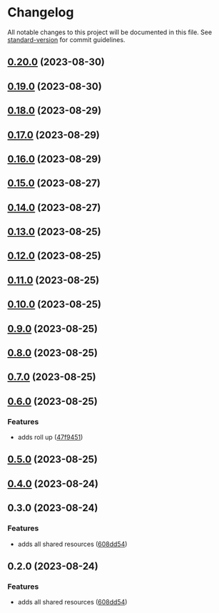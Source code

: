 # Changelog

All notable changes to this project will be documented in this file. See
[standard-version](https://github.com/conventional-changelog/standard-version) for commit
guidelines.

## [0.20.0](https://github.com/mikeathers/memba-shared/compare/v0.19.0...v0.20.0) (2023-08-30)

## [0.19.0](https://github.com/mikeathers/memba-shared/compare/v0.18.0...v0.19.0) (2023-08-30)

## [0.18.0](https://github.com/mikeathers/memba-shared/compare/v0.17.0...v0.18.0) (2023-08-29)

## [0.17.0](https://github.com/mikeathers/memba-shared/compare/v0.16.0...v0.17.0) (2023-08-29)

## [0.16.0](https://github.com/mikeathers/memba-shared/compare/v0.15.0...v0.16.0) (2023-08-29)

## [0.15.0](https://github.com/mikeathers/memba-shared/compare/v0.14.0...v0.15.0) (2023-08-27)

## [0.14.0](https://github.com/mikeathers/memba-shared/compare/v0.13.0...v0.14.0) (2023-08-27)

## [0.13.0](https://github.com/mikeathers/memba-shared/compare/v0.12.0...v0.13.0) (2023-08-25)

## [0.12.0](https://github.com/mikeathers/memba-shared/compare/v0.11.0...v0.12.0) (2023-08-25)

## [0.11.0](https://github.com/mikeathers/memba-shared/compare/v0.10.0...v0.11.0) (2023-08-25)

## [0.10.0](https://github.com/mikeathers/memba-shared/compare/v0.9.0...v0.10.0) (2023-08-25)

## [0.9.0](https://github.com/mikeathers/memba-shared/compare/v0.8.0...v0.9.0) (2023-08-25)

## [0.8.0](https://github.com/mikeathers/memba-shared/compare/v0.7.0...v0.8.0) (2023-08-25)

## [0.7.0](https://github.com/mikeathers/memba-shared/compare/v0.6.0...v0.7.0) (2023-08-25)

## [0.6.0](https://github.com/mikeathers/memba-shared/compare/v0.5.0...v0.6.0) (2023-08-25)

### Features

- adds roll up
  ([47f9451](https://github.com/mikeathers/memba-shared/commit/47f9451e3596a971334e7b8fc85e0d5301a3dd5c))

## [0.5.0](https://github.com/mikeathers/memba-shared/compare/v0.4.0...v0.5.0) (2023-08-25)

## [0.4.0](https://github.com/mikeathers/memba-shared/compare/v0.3.0...v0.4.0) (2023-08-24)

## 0.3.0 (2023-08-24)

### Features

- adds all shared resources
  ([608dd54](https://github.com/mikeathers/memba-shared/commit/608dd54b5ca828c4c5ce59d7179b0b1304c9d708))

## 0.2.0 (2023-08-24)

### Features

- adds all shared resources
  ([608dd54](https://github.com/mikeathers/memba-shared/commit/608dd54b5ca828c4c5ce59d7179b0b1304c9d708))
